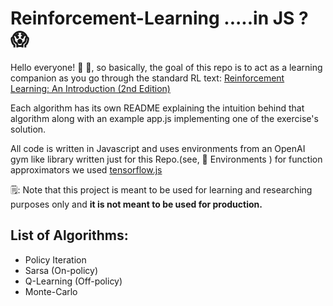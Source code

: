 # Reinforcement-Learning .....in JS ? 😱

Hello everyone! 👋 🤗, so basically, the goal of this repo is to act as a learning companion as you go through the standard RL text: [Reinforcement Learning: An Introduction (2nd Edition)](http://incompleteideas.net/book/RLbook2020.pdf)

Each algorithm has its own README explaining the intuition behind that algorithm along with an example app.js implementing one of the exercise's solution.

All code is written in Javascript and uses environments from an OpenAI gym like library written just for this Repo.(see, 📂 Environments ) for function approximators we used [tensorflow.js](https://www.tensorflow.org/js/)

🗒: Note that this project is meant to be used for learning and researching purposes only and **it is not meant to be used for production.**


## List of Algorithms:

* Policy Iteration
* Sarsa (On-policy)
* Q-Learning (Off-policy)
* Monte-Carlo
